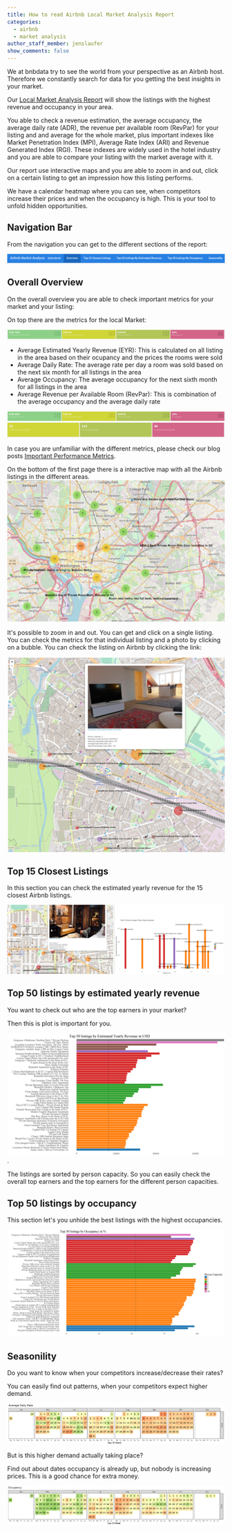 ```yaml
---
title: How to read Airbnb Local Market Analysis Report
categories:
  - airbnb
  - market analysis
author_staff_member: jenslaufer
show_comments: false
---
```


We at bnbdata try to see the world from your perspective as an Airbnb host. Therefore we constantly search for data for you getting the best insights in your market.

Our [Local Market Analysis Report](http://localhost:4000/products/airbnb_local_market_analysis/)  will show the listings with the highest revenue and occupancy in your area.

You able to check a revenue estimation, the average occupancy, the average daily rate (ADR), the revenue per available room (RevPar) for your 
listing and and average for the whole market, plus important indexes like Market Penetration Index (MPI), Average Rate Index (ARI) and Revenue Generated Index (RGI). 
These indexes are widely used in the hotel industry and you are able to compare your listing with the market average with it.

Our report use interactive maps and you are able to zoom in and out, click on a certain listing to get an impression
how this listing performs. 

We have a calendar heatmap where you can see, when competitors increase their prices and when the occupancy is high. This is your tool to unfold hidden opportunities.


## Navigation Bar

From the navigation you can get to the different sections of the report:

![Navigation Bar](/images/navigation.PNG)



## Overall Overview

On the overall overview you are able to check important metrics for your market and your listing:

On top there are the metrics for the local Market:

![Market Metrics](/images/market_metrics.PNG)

   - Average Estimated Yearly Revenue (EYR): This is calculated on all listing in the area based on their ocupancy and the prices the rooms were sold
   - Average Daily Rate: The average rate per day a room was sold based on the next six month for all listings in the area
   - Average Occupancy: The average occupancy for the next sixth month for all listings in the area
   - Average Revenue per Available Room (RevPar): This is combination of the average occupancy and the average daily rate


![Listing Metrics](/images/listing_metrics.PNG)
![Index Metrics](/images/index_metrics.PNG)

In case you are unfamiliar with the different metrics, please check our blog posts [Important Performance Metrics](/airbnb/market%20analysis/competition/metrics/2018/05/28/important-perfomance-metrics).


On the bottom of the first page there is a interactive map with all the Airbnb listings in the different areas.
![Interactive Overview Map](/images/map.PNG)

It's possible to zoom in and out. You can get and click on a single listing. You can check the metrics for that individual listing and a photo by clicking on a bubble. You can check the listing on Airbnb by clicking the link:

![Individual Listing](/images/map_details.PNG)


## Top 15 Closest Listings

In this section you can check the estimated yearly revenue for the 15 closest Airbnb listings.

![Top 15 closest listings](/images/closest.PNG)


## Top 50 listings by estimated yearly revenue

You want to check out who are the top earners in your market?

Then this is plot is important for you.

![Top 50 listings by estimated yearly revnue](/images/top50_revenue.PNG).

The listings are sorted by person capacity. So you can easily check the overall top earners and the top earners for the different person capacities.
 
## Top 50 listings by occupancy

This section let's you unhide the best listings with the highest occupancies.

![Top 50 listings by occupancy](/images/top50t.PNG)

## Seasonility

Do you want to know when your competitors increase/decrease their rates?

You can easily find out patterns, when your competitors expect higher demand.


![Average Dialy Rate](/images/adr.png)

But is this higher demand actually taking place?

Find out about dates occupancy is already up, but nobody is increasing prices. This is a good chance for extra money.

![Occupancy](/images/occupancy.PNG)
